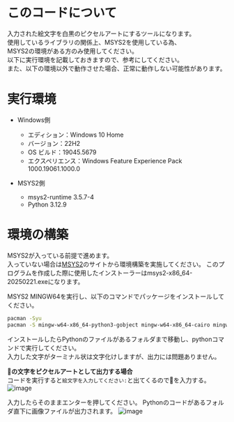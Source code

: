 # このコードについて

入力された絵文字を白黒のピクセルアートにするツールになります。  
使用しているライブラリの関係上、MSYS2を使用している為、  
MSYS2の環境がある方のみ使用してください。  
以下に実行環境を記載しておきますので、参考にしてください。  
また、以下の環境以外で動作させた場合、正常に動作しない可能性があります。  

# 実行環境  

- Windows側  
  - エディション：Windows 10 Home  
  - バージョン：22H2  
  - OS ビルド：19045.5679  
  - エクスペリエンス：Windows Feature Experience Pack 1000.19061.1000.0  

- MSYS2側  
  - msys2-runtime 3.5.7-4  
  - Python 3.12.9  

# 環境の構築

MSYS2が入っている前提で進めます。  
入っていない場合は[MSYS2]("https://www.msys2.org/")のサイトから環境構築を実施してください。  
このプログラムを作成した際に使用したインストーラーはmsys2-x86_64-20250221.exeになります。  

MSYS2 MINGW64を実行し、以下のコマンドでパッケージをインストールしてください。  

```bash
pacman -Syu
pacman -S mingw-w64-x86_64-python3-gobject mingw-w64-x86_64-cairo mingw-w64-x86_64-pango mingw-w64-x86_64-gtk3
```

インストールしたらPythonのファイルがあるフォルダまで移動し、pythonコマンドで実行してください。  
入力した文字がターミナル状は文字化けしますが、出力には問題ありません。  

**🐾の文字をピクセルアートとして出力する場合**  
コードを実行すると`絵文字を入力してください:`と出てくるので🐾を入力する。  
![image](https://github.com/user-attachments/assets/3821196b-61fd-4723-b86f-2c475afcea0a)  

入力したらそのままエンターを押してください。
Pythonのコードがあるフォルダ直下に画像ファイルが出力されます。
![image](https://github.com/user-attachments/assets/76b18a2c-5ea1-406d-8767-d671356f7381)


